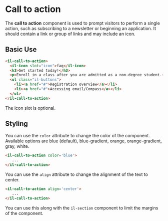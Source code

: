 # Call to action

The **call to action** component is used to prompt visitors to perform a single action, such as subscribing to a newsletter or beginning an application. It should contain a link or group of links and may include an icon.

## Basic Use

```html
<il-call-to-action>
  <il-icon slot="icon">faq</il-icon>
  <h3>Get started today!</h3>
  <p>Enroll in a class after you are admitted as a non-degree student.</p>
  <ul class="il-buttons">
    <li><a href="#">Registration overview</a></li>
    <li><a href="#">Accessing email/Compass</a></li>
  </ul>
</il-call-to-action>
``````

The icon slot is optional. 

## Styling

You can use the `color` attribute to change the color of the component. Available options are blue (default), blue-gradient, orange, orange-gradient, gray, white.

```html
<il-call-to-action color='blue'>
   ...
</il-call-to-action>
``````

You can use the `align` attribute to change the alignment of the text to center. 

```html
<il-call-to-action align='center'>
   ...
</il-call-to-action>
``````

You can use this along with the `il-section` component to limit the margins of the component.